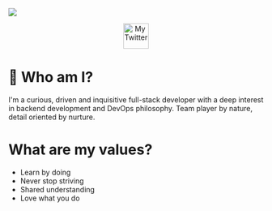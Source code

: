 ![](/home/elviraramirez/Sandbox/elvirarp92/img/profile-banner.png)

<center><img src="https://unpkg.com/simple-icons@v3/icons/twitter.svg" alt="My Twitter" width="50" height="50"></center>


# 👋 Who am I?

I'm a curious, driven and inquisitive full-stack developer with a deep interest in backend development and DevOps philosophy. Team player by nature, detail oriented by nurture. 

# What are my values?

* Learn by doing
* Never stop striving
* Shared understanding
* Love what you do
